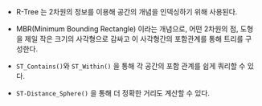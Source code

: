 
- R-Tree 는 2차원의 정보를 이용해 공간의 개념을 인덱싱하기 위해 사용된다.

- MBR(Minimum Bounding Rectangle) 이라는 개념으로, 어떤 2차원의 점, 도형을 제일 작은 크기의 사각형으로 감싸고 이 사각형간의 포함관계를 통해 트리를 구성한다.

- `ST_Contains()`와 `ST_Within()` 을 통해 각 공간의 포함 관계를 쉽게 쿼리할 수 있다.

- `ST-Distance_Sphere()` 을 통해 더 정확한 거리도 계산할 수 있다.